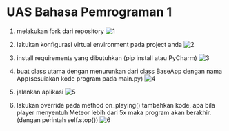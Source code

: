 # UAS Bahasa Pemrograman 1

1. melakukan fork dari repository
![1](https://user-images.githubusercontent.com/37316835/55878415-93a18880-5bc6-11e9-8113-8f46e3207f15.png)

2. lakukan konfigurasi virtual environment pada project anda
![2](https://user-images.githubusercontent.com/37316835/55878424-97cda600-5bc6-11e9-977e-87e8f4548fb9.png)

3. install requirements yang dibutuhkan (pip install atau PyCharm)
![3](https://user-images.githubusercontent.com/37316835/55879178-2d1d6a00-5bc8-11e9-9395-688755f0f346.png)

4. buat class utama dengan menurunkan dari class BaseApp dengan nama App(sesuiakan kode program pada main.py)
![4](https://user-images.githubusercontent.com/37316835/55879185-31e21e00-5bc8-11e9-8157-1dfea896e66c.png)

5. jalankan aplikasi
![5](https://user-images.githubusercontent.com/37316835/55879193-34dd0e80-5bc8-11e9-8d4e-9ebe19c903a2.png)

6. lakukan override pada method on_playing() tambahkan kode, apa bila player menyentuh Meteor lebih dari 5x maka program akan berakhir. (dengan perintah self.stop())
![6](https://user-images.githubusercontent.com/37316835/55879198-38709580-5bc8-11e9-9a3b-e1780d732423.png)

